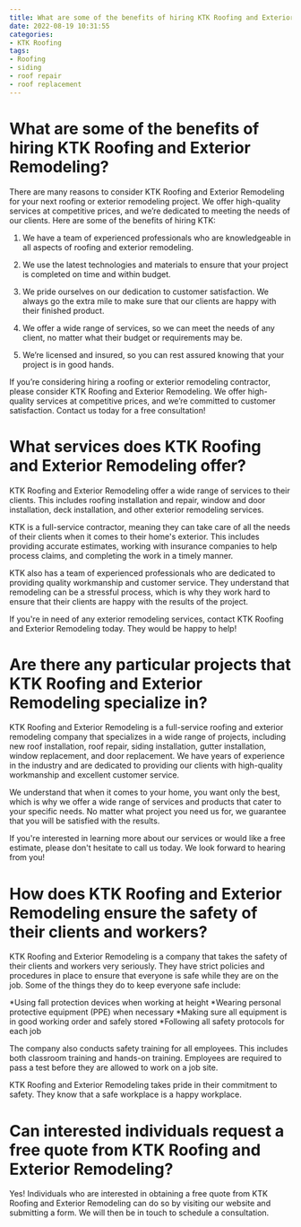 ```yaml
---
title: What are some of the benefits of hiring KTK Roofing and Exterior Remodeling
date: 2022-08-19 10:31:55
categories:
- KTK Roofing
tags:
- Roofing
- siding
- roof repair
- roof replacement
---
```



#  What are some of the benefits of hiring KTK Roofing and Exterior Remodeling?

There are many reasons to consider KTK Roofing and Exterior Remodeling for your next roofing or exterior remodeling project. We offer high-quality services at competitive prices, and we’re dedicated to meeting the needs of our clients. Here are some of the benefits of hiring KTK:

1. We have a team of experienced professionals who are knowledgeable in all aspects of roofing and exterior remodeling.

2. We use the latest technologies and materials to ensure that your project is completed on time and within budget.

3. We pride ourselves on our dedication to customer satisfaction. We always go the extra mile to make sure that our clients are happy with their finished product.

4. We offer a wide range of services, so we can meet the needs of any client, no matter what their budget or requirements may be.

5. We’re licensed and insured, so you can rest assured knowing that your project is in good hands.

If you’re considering hiring a roofing or exterior remodeling contractor, please consider KTK Roofing and Exterior Remodeling. We offer high-quality services at competitive prices, and we’re committed to customer satisfaction. Contact us today for a free consultation!

#  What services does KTK Roofing and Exterior Remodeling offer?

KTK Roofing and Exterior Remodeling offer a wide range of services to their clients. This includes roofing installation and repair, window and door installation, deck installation, and other exterior remodeling services.

KTK is a full-service contractor, meaning they can take care of all the needs of their clients when it comes to their home's exterior. This includes providing accurate estimates, working with insurance companies to help process claims, and completing the work in a timely manner.

KTK also has a team of experienced professionals who are dedicated to providing quality workmanship and customer service. They understand that remodeling can be a stressful process, which is why they work hard to ensure that their clients are happy with the results of the project.

If you're in need of any exterior remodeling services, contact KTK Roofing and Exterior Remodeling today. They would be happy to help!

#  Are there any particular projects that KTK Roofing and Exterior Remodeling specialize in?

KTK Roofing and Exterior Remodeling is a full-service roofing and exterior remodeling company that specializes in a wide range of projects, including new roof installation, roof repair, siding installation, gutter installation, window replacement, and door replacement. We have years of experience in the industry and are dedicated to providing our clients with high-quality workmanship and excellent customer service.

We understand that when it comes to your home, you want only the best, which is why we offer a wide range of services and products that cater to your specific needs. No matter what project you need us for, we guarantee that you will be satisfied with the results.

If you're interested in learning more about our services or would like a free estimate, please don't hesitate to call us today. We look forward to hearing from you!

#  How does KTK Roofing and Exterior Remodeling ensure the safety of their clients and workers?

KTK Roofing and Exterior Remodeling is a company that takes the safety of their clients and workers very seriously. They have strict policies and procedures in place to ensure that everyone is safe while they are on the job. Some of the things they do to keep everyone safe include:

*Using fall protection devices when working at height
*Wearing personal protective equipment (PPE) when necessary
*Making sure all equipment is in good working order and safely stored
*Following all safety protocols for each job

The company also conducts safety training for all employees. This includes both classroom training and hands-on training. Employees are required to pass a test before they are allowed to work on a job site.

KTK Roofing and Exterior Remodeling takes pride in their commitment to safety. They know that a safe workplace is a happy workplace.

#  Can interested individuals request a free quote from KTK Roofing and Exterior Remodeling?

Yes! Individuals who are interested in obtaining a free quote from KTK Roofing and Exterior Remodeling can do so by visiting our website and submitting a form. We will then be in touch to schedule a consultation.